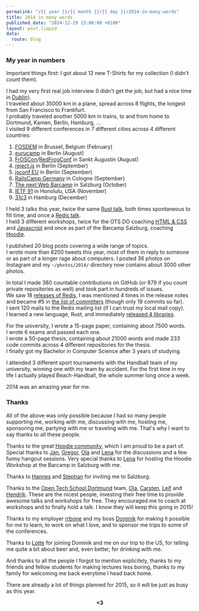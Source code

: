 ```yaml
---
permalink: "/{{ year }}/{{ month }}/{{ day }}/2014-in-many-words"
title: 2014 in many words
published_date: "2014-12-29 15:00:00 +0100"
layout: post.liquid
data:
  route: blog
---
```

### My year in numbers

Important things first: I got about 12 new T-Shirts for my collection (I didn't count them).

I had my very first real job interview (I didn't get the job, but had a nice time in [Dublin](https://twitter.com/badboy_/status/458253516981952512)).  
I traveled about 35000 km in a plane, spread across 8 flights, the longest from San Francisco to Frankfurt.  
I probably traveled another 5000 km in trains, to and from home to Dortmund, Kamen, Berlin, Hamburg, ...  
I visited 9 different conferences in 7 different cities across 4 different countries:

1. [FOSDEM](http://fosdem.org) in Brussel, Belgium (February)
2. [eurucamp](http://2014.eurucamp.org/) in Berlin (August)
3. [FrOSCon](https://www.froscon.de/startseite/)/[RedFrogConf](http://ruby.froscon.org/) in Sankt Augustin (August)
4. [reject.js](//fnordig.de/2014/09/18/jsfest-week-2014/) in Berlin (September)
5. [jsconf EU](http://2014.jsconf.eu/) in Berlin (September)
6. [RailsCamp Germany](http://2014.railscamp.de/) in Cologne (September)
7. [The next Web Barcamp][thenextweb] in Salzburg (October)
8. [IETF 91][ietf91] in Honolulu, USA (November)
9. [31c3](https://events.ccc.de/congress/2014/wiki/Main_Page) in Hamburg (December)


I held 3 talks this year, twice the same [Rust talk](//fnordig.de/talks/2014/froscon/rust-for-rubyists/#/), both times spontaneous to fill time, and once a [Redis talk](//fnordig.de/talks/2014/ots/redis-introduction-otsdo-2014-12-16.pdf).  
I held 3 different workshops, twice for the OTS DO coaching [HTML & CSS](//fnordig.de/2014/04/01/opentechschool-learn-new-things/) and [Javascript](//fnordig.de/2014/05/26/opentechschooljavascript-for-beginners/) and once as part of the Barcamp Salzburg, coaching [Hoodie][].

I published 20 blog posts covering a wide range of topics.  
I wrote more than 8200 tweets this year, most of them in reply to someone or as part of a longer rage about computers.
I posted 36 photos on Instagram and my `~/photos/2014/` directory now contains about 3000 other photos.

In total I made 380 countable contributions on GitHub (or 879 if you count private repositories as well) and took part in hundreds of issues.  
We saw 18 [releases of Redis](https://raw.githubusercontent.com/antirez/redis/2.8/00-RELEASENOTES), I was mentioned 4 times in the release notes and became #5 in [the list of committers](https://github.com/antirez/redis/graphs/contributors) (though only 19 commits so far).  
I sent 120 mails to the Redis mailing list (if I can trust my local mail copy).  
I learned a new language, Rust, and immediately [released 4 libraries](https://github.com/search?q=user%3Abadboy+rs).

For the university, I wrote a 15-page paper, containing about 7500 words.  
I wrote 6 exams and passed each one.  
I wrote a 50-page thesis, containing about 21000 words and made 233 code commits across 4 different repositories for the thesis.  
I finally got my Bachelor in Computer Science after 3 years of studying.

I attended 3 different sport tournaments with the Handball team of my university, winning one with my team by accident.
For the first time in my life I actually played Beach-Handball, the whole summer long once a week.

2014 was an amazing year for me.

### Thanks

All of the above was only possible because I had so many people supporting me, working with me, discussing with me, hosting me, sponsoring me, partying with me or traveling with me.
That's why I want to say thanks to all these people.

Thanks to the great [Hoodie community][hoodiecommunity], which I am proud to be a part of.
Special thanks to [Jan][], [Gregor][], [Ola][] and [Lena][] for the discussions and a few funny hangout sessions.
Very special thanks to [Lena][] for hosting the Hoodie Workshop at the Barcamp in Salzburg with me.

Thanks to [Hannes][] and [Stephan][] for inviting me to Salzburg.

Thanks to the [Open Tech School Dortmund][otsdo] team, [Ola][], [Carsten][], [Leif][] and [Hendrik][].
These are the nicest people, investing their free time to provide awesome talks and workshops for free.
They encouraged me to coach at workshops and to finally hold a talk.
I know they will keep this going in 2015!

Thanks to my employer [rrbone][] and my boss [Dominik][dominikbay] for making it possible for me to learn, to work on what I love, and to sponsor me trips to some of the conferences.

Thanks to [Lotte][] for joining Dominik and me on our trip to the US, for telling me quite a bit about beer and, even better, for drinking with me.

And thanks to all the people I forgot to mention explicitely, thanks to my friends and fellow students for making lectures less boring, thanks to my family for welcoming me back everytime I head back home.

There are already a lot of things planned for 2015, so it will be just as busy as this year.

<div style="text-align:center">
<strong>&lt;3</strong>
</div>

[hoodie]: http://hood.ie/
[ola]: https://twitter.com/misprintedtype
[jan]: https://twitter.com/janl
[gregor]: https://twitter.com/gr2m
[lena]: https://twitter.com/lrnrd
[stephan]: https://twitter.com/boennemann
[hannes]: https://twitter.com/eliias
[carsten]: https://twitter.com/dergraf86
[hendrik]: https://twitter.com/dermiddi
[leif]: https://twitter.com/rthbrst
[lotte]: https://twitter.com/Lotterleben
[otsdo]: http://www.opentechschool.org/dortmund/
[rrbone]: https://www.rrbone.net/
[dominikbay]: https://twitter.com/dominikbay
[gcx]: http://www.grandcentrix.net/
[ietf91]: http://www.ietf.org/meeting/91
[thenextweb]: https://barcamp-sbg.at/
[hoodiecommunity]: http://hood.ie/community/
